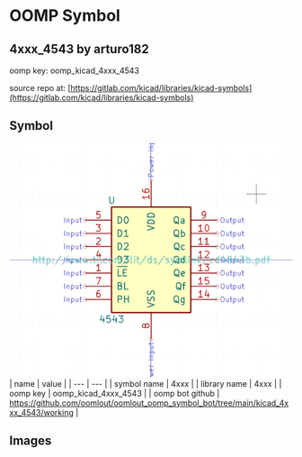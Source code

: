 # OOMP Symbol  
## 4xxx_4543  by arturo182  
  
oomp key: oomp_kicad_4xxx_4543  
  
source repo at: [https://gitlab.com/kicad/libraries/kicad-symbols](https://gitlab.com/kicad/libraries/kicad-symbols)  
## Symbol  
  
[![working.png](working_600.png)](working.png)  
| name | value | 
| --- | --- | 
| symbol name | 4xxx | 
| library name | 4xxx | 
| oomp key | oomp_kicad_4xxx_4543 | 
| oomp bot github | https://github.com/oomlout/oomlout_oomp_symbol_bot/tree/main/kicad_4xxx_4543/working | 
## Images  
